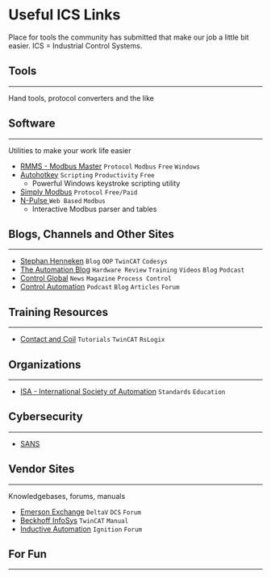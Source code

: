 # Useful ICS Links
Place for tools the community has submitted that make our job a little bit easier. ICS = Industrial Control Systems.

## Tools
---
Hand tools, protocol converters and the like


## Software
---
Utilities to make your work life easier

* [RMMS - Modbus Master](http://www.en.radzio.dxp.pl/modbus-master-simulator/) `Protocol` `Modbus` `Free` `Windows`
* [Autohotkey](https://www.autohotkey.com/) `Scripting` `Productivity` `Free`
    * Powerful Windows keystroke scripting utility
* [Simply Modbus](http://www.simplymodbus.ca/download.htm) `Protocol` `Free/Paid`
* [N-Pulse ](https://npulse.net/en/online-modbus) `Web Based` `Modbus` 
    * Interactive Modbus parser and tables





## Blogs, Channels and Other Sites
---
* [Stephan Henneken](https://stefanhenneken.net/) `Blog` `OOP` `TwinCAT` `Codesys`
* [The Automation Blog](https://theautomationblog.com/) `Hardware Review` `Training` `Videos` `Blog` `Podcast`
* [Control Global](https://www.controlglobal.com/) `News` `Magazine` `Process Control`
* [Control Automation](https://control.com) `Podcast` `Blog` `Articles` `Forum`


## Training Resources
---
* [Contact and Coil](https://www.contactandcoil.com/) `Tutorials` `TwinCAT` `RsLogix`


## Organizations
---
* [ISA - International Society of Automation](https://www.isa.org) `Standards` `Education`


## Cybersecurity
---
* [SANS](https://www.sans.org/industrial-control-systems-security/)



## Vendor Sites
---
Knowledgebases, forums, manuals

* [Emerson Exchange](https://emersonexchange365.com/) `DeltaV` `DCS` `Forum`
* [Beckhoff InfoSys](https://infosys.beckhoff.com/) `TwinCAT` `Manual`
* [Inductive Automation](https://forum.inductiveautomation.com/) `Ignition` `Forum`

## For Fun
---
